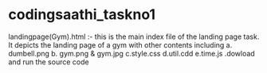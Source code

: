 # codingsaathi_taskno1
landingpage(Gym).html :- this is the main index file of the landing page task. It depicts the landing page of a gym with other contents including a. dumbell.png b. gym.png & gym.jpg c.style.css d.util.cdd e.time.js .dowload and run the source code
